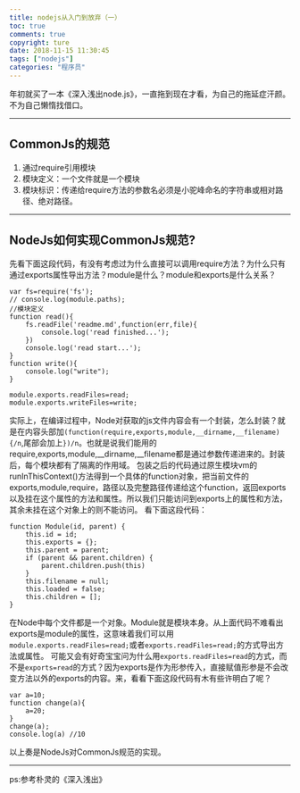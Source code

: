 ```yaml
---
title: nodejs从入门到放弃（一）
toc: true
comments: true
copyright: ture
date: 2018-11-15 11:30:45
tags: ["nodejs"]
categories: "程序员"
---
```

年初就买了一本《深入浅出node.js》，一直拖到现在才看，为自己的拖延症汗颜。
不为自己懒惰找借口。
*****
## CommonJs的规范
1. 通过require引用模块
2. 模块定义：一个文件就是一个模块
3. 模块标识：传递给require方法的参数名必须是小驼峰命名的字符串或相对路径、绝对路径。
*****
## NodeJs如何实现CommonJs规范?
先看下面这段代码，有没有考虑过为什么直接可以调用require方法？为什么只有通过exports属性导出方法？module是什么？module和exports是什么关系？
```
var fs=require('fs');
// console.log(module.paths);
//模块定义
function read(){
    fs.readFile('readme.md',function(err,file){
        console.log('read finished...');
    })
    console.log('read start...');
}
function write(){
    console.log("write");
}

module.exports.readFiles=read;
module.exports.writeFiles=write;
```
实际上，在编译过程中，Node对获取的js文件内容会有一个封装，怎么封装？就是在内容头部加`(function(require,exports,module,__dirname,__filename){/n`,尾部会加上`})/n`。也就是说我们能用的require,exports,module,__dirname,__filename都是通过参数传递进来的。封装后，每个模块都有了隔离的作用域。
包装之后的代码通过原生模块vm的runInThisContext()方法得到一个具体的function对象，把当前文件的exports,module,require，路径以及完整路径传递给这个function，返回exports以及挂在这个属性的方法和属性。所以我们只能访问到exports上的属性和方法，其余未挂在这个对象上的则不能访问。
看下面这段代码：
```
function Module(id, parent) {
    this.id = id;
    this.exports = {};
    this.parent = parent;
    if (parent && parent.children) {
        parent.children.push(this)
    }
    this.filename = null;
    this.loaded = false;
    this.children = [];
}
```
在Node中每个文件都是一个对象。Module就是模块本身。从上面代码不难看出exports是module的属性，这意味着我们可以用`module.exports.readFiles=read;`或者`exports.readFiles=read;`的方式导出方法或属性。
可能又会有好奇宝宝问为什么用`exports.readFiles=read`的方式，而不是`exports=read`的方式？因为exports是作为形参传入，直接赋值形参是不会改变方法以外的exports的内容。来，看看下面这段代码有木有些许明白了呢？
```
var a=10;
function change(a){
    a=20;
}
change(a);
console.log(a) //10
```
以上奏是NodeJs对CommonJs规范的实现。
*****
ps:参考朴灵的《深入浅出》
